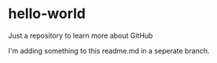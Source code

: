 # hello-world
Just a repository to learn more about GitHub

I'm adding something to this readme.md in a seperate branch.
